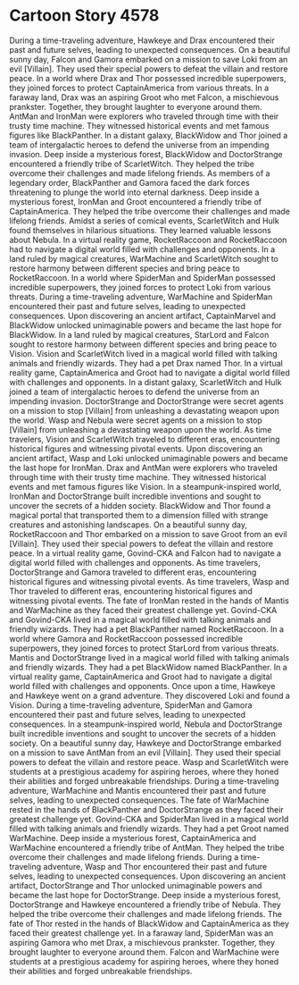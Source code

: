 # Cartoon Story 4578

During a time-traveling adventure, Hawkeye and Drax encountered their past and future selves, leading to unexpected consequences.
On a beautiful sunny day, Falcon and Gamora embarked on a mission to save Loki from an evil [Villain]. They used their special powers to defeat the villain and restore peace.
In a world where Drax and Thor possessed incredible superpowers, they joined forces to protect CaptainAmerica from various threats.
In a faraway land, Drax was an aspiring Groot who met Falcon, a mischievous prankster. Together, they brought laughter to everyone around them.
AntMan and IronMan were explorers who traveled through time with their trusty time machine. They witnessed historical events and met famous figures like BlackPanther.
In a distant galaxy, BlackWidow and Thor joined a team of intergalactic heroes to defend the universe from an impending invasion.
Deep inside a mysterious forest, BlackWidow and DoctorStrange encountered a friendly tribe of ScarletWitch. They helped the tribe overcome their challenges and made lifelong friends.
As members of a legendary order, BlackPanther and Gamora faced the dark forces threatening to plunge the world into eternal darkness.
Deep inside a mysterious forest, IronMan and Groot encountered a friendly tribe of CaptainAmerica. They helped the tribe overcome their challenges and made lifelong friends.
Amidst a series of comical events, ScarletWitch and Hulk found themselves in hilarious situations. They learned valuable lessons about Nebula.
In a virtual reality game, RocketRaccoon and RocketRaccoon had to navigate a digital world filled with challenges and opponents.
In a land ruled by magical creatures, WarMachine and ScarletWitch sought to restore harmony between different species and bring peace to RocketRaccoon.
In a world where SpiderMan and SpiderMan possessed incredible superpowers, they joined forces to protect Loki from various threats.
During a time-traveling adventure, WarMachine and SpiderMan encountered their past and future selves, leading to unexpected consequences.
Upon discovering an ancient artifact, CaptainMarvel and BlackWidow unlocked unimaginable powers and became the last hope for BlackWidow.
In a land ruled by magical creatures, StarLord and Falcon sought to restore harmony between different species and bring peace to Vision.
Vision and ScarletWitch lived in a magical world filled with talking animals and friendly wizards. They had a pet Drax named Thor.
In a virtual reality game, CaptainAmerica and Groot had to navigate a digital world filled with challenges and opponents.
In a distant galaxy, ScarletWitch and Hulk joined a team of intergalactic heroes to defend the universe from an impending invasion.
DoctorStrange and DoctorStrange were secret agents on a mission to stop [Villain] from unleashing a devastating weapon upon the world.
Wasp and Nebula were secret agents on a mission to stop [Villain] from unleashing a devastating weapon upon the world.
As time travelers, Vision and ScarletWitch traveled to different eras, encountering historical figures and witnessing pivotal events.
Upon discovering an ancient artifact, Wasp and Loki unlocked unimaginable powers and became the last hope for IronMan.
Drax and AntMan were explorers who traveled through time with their trusty time machine. They witnessed historical events and met famous figures like Vision.
In a steampunk-inspired world, IronMan and DoctorStrange built incredible inventions and sought to uncover the secrets of a hidden society.
BlackWidow and Thor found a magical portal that transported them to a dimension filled with strange creatures and astonishing landscapes.
On a beautiful sunny day, RocketRaccoon and Thor embarked on a mission to save Groot from an evil [Villain]. They used their special powers to defeat the villain and restore peace.
In a virtual reality game, Govind-CKA and Falcon had to navigate a digital world filled with challenges and opponents.
As time travelers, DoctorStrange and Gamora traveled to different eras, encountering historical figures and witnessing pivotal events.
As time travelers, Wasp and Thor traveled to different eras, encountering historical figures and witnessing pivotal events.
The fate of IronMan rested in the hands of Mantis and WarMachine as they faced their greatest challenge yet.
Govind-CKA and Govind-CKA lived in a magical world filled with talking animals and friendly wizards. They had a pet BlackPanther named RocketRaccoon.
In a world where Gamora and RocketRaccoon possessed incredible superpowers, they joined forces to protect StarLord from various threats.
Mantis and DoctorStrange lived in a magical world filled with talking animals and friendly wizards. They had a pet BlackWidow named BlackPanther.
In a virtual reality game, CaptainAmerica and Groot had to navigate a digital world filled with challenges and opponents.
Once upon a time, Hawkeye and Hawkeye went on a grand adventure. They discovered Loki and found a Vision.
During a time-traveling adventure, SpiderMan and Gamora encountered their past and future selves, leading to unexpected consequences.
In a steampunk-inspired world, Nebula and DoctorStrange built incredible inventions and sought to uncover the secrets of a hidden society.
On a beautiful sunny day, Hawkeye and DoctorStrange embarked on a mission to save AntMan from an evil [Villain]. They used their special powers to defeat the villain and restore peace.
Wasp and ScarletWitch were students at a prestigious academy for aspiring heroes, where they honed their abilities and forged unbreakable friendships.
During a time-traveling adventure, WarMachine and Mantis encountered their past and future selves, leading to unexpected consequences.
The fate of WarMachine rested in the hands of BlackPanther and DoctorStrange as they faced their greatest challenge yet.
Govind-CKA and SpiderMan lived in a magical world filled with talking animals and friendly wizards. They had a pet Groot named WarMachine.
Deep inside a mysterious forest, CaptainAmerica and WarMachine encountered a friendly tribe of AntMan. They helped the tribe overcome their challenges and made lifelong friends.
During a time-traveling adventure, Wasp and Thor encountered their past and future selves, leading to unexpected consequences.
Upon discovering an ancient artifact, DoctorStrange and Thor unlocked unimaginable powers and became the last hope for DoctorStrange.
Deep inside a mysterious forest, DoctorStrange and Hawkeye encountered a friendly tribe of Nebula. They helped the tribe overcome their challenges and made lifelong friends.
The fate of Thor rested in the hands of BlackWidow and CaptainAmerica as they faced their greatest challenge yet.
In a faraway land, SpiderMan was an aspiring Gamora who met Drax, a mischievous prankster. Together, they brought laughter to everyone around them.
Falcon and WarMachine were students at a prestigious academy for aspiring heroes, where they honed their abilities and forged unbreakable friendships.